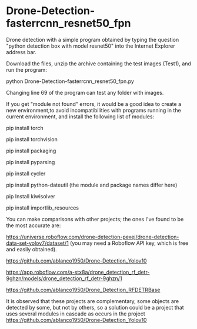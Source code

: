 # Drone-Detection-fasterrcnn_resnet50_fpn

Drone detection with a simple program obtained by typing the question "python detection box with model resnet50" into the Internet Explorer address bar.

Download the files, unzip the archive containing the test images (Test1), and run the program:

python Drone-Detection-fasterrcnn_resnet50_fpn.py

Changing line 69 of the program can test any folder with images.

If you get "module not found" errors, it would be a good idea to create a new environment,to avoid incompatibilities with programs running in the current environment, and install the following list of modules:

pip install torch

pip install torchvision

pip install packaging

pip install pyparsing

pip install cycler

pip install python-dateutil (the module and package names differ here)

pip Install kiwisolver

pip install importlib_resources

You can make comparisons with other projects; the ones I've found to be the most accurate are:

https://universe.roboflow.com/drone-detection-pexej/drone-detection-data-set-yolov7/dataset/1 (you may need a Roboflow API key, which is free and easily obtained).

https://github.com/ablanco1950/Drone-Detection_Yolov10

https://app.roboflow.com/a-stx8a/drone_detection_rf_detr-9ghzn/models/drone_detection_rf_detr-9ghzn/1

https://github.com/ablanco1950/Drone_Detection_RFDETRBase

It is observed that these projects are complementary, some objects are detected by some, but not by others, so a solution could be a project that uses several modules in cascade as occurs in the project https://github.com/ablanco1950/Drone-Detection_Yolov10

